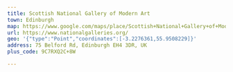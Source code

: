 ```yaml
---
title: Scottish National Gallery of Modern Art
town: Edinburgh
map: https://www.google.com/maps/place/Scottish+National+Gallery+of+Modern+Art+(Modern+One)/@55.9508233,-3.2276456,15z/data=!4m2!3m1!1s0x0:0x46ec2c31332c0457?sa=X&ved=2ahUKEwiMprbT_9TiAhXJUxUIHfiUBqcQ_BIwFXoECAsQCA
url: https://www.nationalgalleries.org/
geo: '{"type":"Point","coordinates":[-3.2276361,55.9508229]}'
address: 75 Belford Rd, Edinburgh EH4 3DR, UK
plus_code: 9C7RXQ2C+8W

---
```


